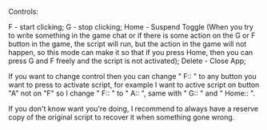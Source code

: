 Controls:

F - start clicking;
G - stop clicking;
Home - Suspend Toggle (When you try to write something in the game chat or if there is some action on the G or F button in the game, the script will run, but the action in the game will not happen, so this mode can make it so that if you press Home, then you can press G and F freely and the script is not activated);
Delete - Close App;

If you want to change control then you can change " F:: " to any button you want to press to activate script, for example I want to active script on button "A" not on "F" so I change " F:: " to " A:: ", same with " G:: " and " Home:: ".

If you don't know want you're doing, I recommend to always have a reserve copy of the original script to recover it when something gone wrong.
